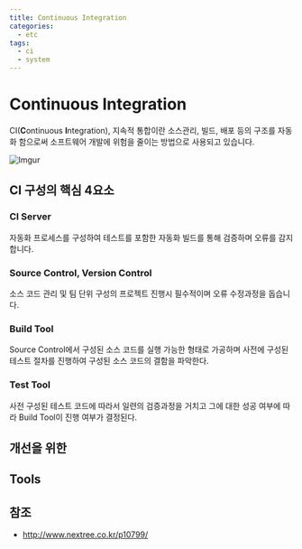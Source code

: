 ```yaml
---
title: Continuous Integration
categories: 
  - etc
tags: 
  - ci
  - system
---
```

# Continuous Integration
CI(**C**ontinuous **I**ntegration), 지속적 통합이란 소스관리, 빌드, 배포 등의 구조를 자동화 함으로써 소프트웨어 개발에 위험을 줄이는 방법으로 사용되고 있습니다.

![Imgur](https://i.imgur.com/O4fkG4i.png)

## CI 구성의 핵심 4요소
### CI Server
자동화 프로세스를 구성하여 테스트를 포함한 자동화 빌드를 통해 검증하며 오류를 감지합니다.

### Source Control, Version Control
소스 코드 관리 및 팀 단위 구성의 프로젝트 진행시 필수적이며 오류 수정과정을 돕습니다.

### Build Tool
Source Control에서 구성된 소스 코드를 실행 가능한 형태로 가공하며 사전에 구성된 테스트 절차를 진행하여 구성된 소스 코드의 결함을 파악한다.

### Test Tool
사전 구성된 테스트 코드에 따라서 일련의 검증과정을 거치고 그에 대한 성공 여부에 따라 Build Tool이 진행 여부가 결정된다.

## 개선을 위한



## Tools

## 참조
- http://www.nextree.co.kr/p10799/


<!--stackedit_data:
eyJoaXN0b3J5IjpbLTUzODgwNTgxMSwtNzA0ODA3Nzg3LDEyOD
g4MzIxMzYsMzYyMjgwNzg2LC0yMTIxMDYzMDM2XX0=
-->